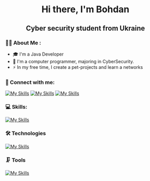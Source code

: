 <h1 align="center">Hi there, I'm Bohdan</h1> 
<h2 align="center">Cyber security student from Ukraine</h2>

### 👨‍💻 About Me :
* 🎓 I'm a Java Developer 
* 🔭 I'm a computer programmer, majoring in CyberSecurity.
* ⚡ In my free time, I create a pet-projects and learn a networks

### 📱 Connect with me:
[![My Skills](https://skillicons.dev/icons?i=instagram)](https://www.instagram.com/a_lot_of_fixed_bugs/)
[![My Skills](https://skillicons.dev/icons?i=twitter)](https://twitter.com/BogdanLishchuk)
[![My Skills](https://skillicons.dev/icons?i=linkedin)](https://www.linkedin.com/in/bohdan-lishchuk-3285b9269/)

### 💻 Skills:
[![My Skills](https://skillicons.dev/icons?i=java,postgresql,html,css,scss,markdown)](https://skillicons.dev)

### 🛠️ Technologies
[![My Skills](https://skillicons.dev/icons?i=spring,hibernate,maven)](https://skillicons.dev)

### 🗜️ Tools
[![My Skills](https://skillicons.dev/icons?i=idea,vscode,github,postman,stackoverflow,photoshop,figma)](https://skillicons.dev)
